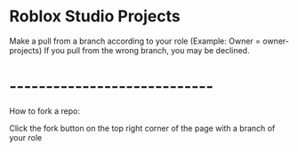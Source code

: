 # Roblox Studio Projects
Make a pull from a branch according to your role (Example: Owner = owner-projects)
If you pull from the wrong branch, you may be declined.


<h1>----------------------------</h1>

How to fork a repo:

Click the fork button on the top right corner of the page with a branch of your role
<img src="">
